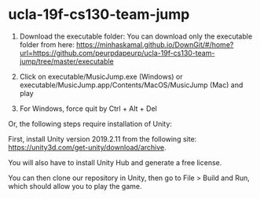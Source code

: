 # ucla-19f-cs130-team-jump

1. Download the executable folder:
You can download only the executable folder from here: https://minhaskamal.github.io/DownGit/#/home?url=https://github.com/peurpdapeurp/ucla-19f-cs130-team-jump/tree/master/executable

2. Click on executable/MusicJump.exe (Windows) or executable/MusicJump.app/Contents/MacOS/MusicJump (Mac) and play

3. For Windows, force quit by Ctrl + Alt + Del

Or, the following steps require installation of Unity:

First, install Unity version 2019.2.11 from the following site: https://unity3d.com/get-unity/download/archive.

You will also have to install Unity Hub and generate a free license.

You can then clone our repository in Unity, then go to File > Build and Run, which should allow you to play the game.
